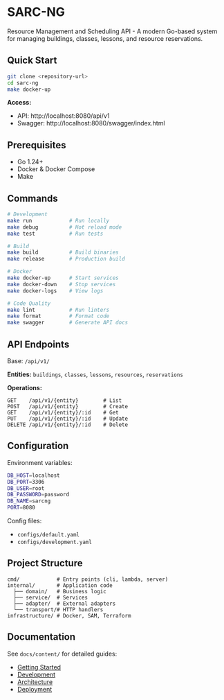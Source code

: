 # SARC-NG

Resource Management and Scheduling API - A modern Go-based system for managing buildings, classes, lessons, and resource reservations.

## Quick Start

```bash
git clone <repository-url>
cd sarc-ng
make docker-up
```

**Access:**
- API: http://localhost:8080/api/v1
- Swagger: http://localhost:8080/swagger/index.html

## Prerequisites

- Go 1.24+
- Docker & Docker Compose
- Make

## Commands

```bash
# Development
make run            # Run locally
make debug          # Hot reload mode
make test           # Run tests

# Build
make build          # Build binaries
make release        # Production build

# Docker
make docker-up      # Start services
make docker-down    # Stop services
make docker-logs    # View logs

# Code Quality
make lint           # Run linters
make format         # Format code
make swagger        # Generate API docs
```

## API Endpoints

Base: `/api/v1/`

**Entities:** `buildings`, `classes`, `lessons`, `resources`, `reservations`

**Operations:**
```
GET    /api/v1/{entity}        # List
POST   /api/v1/{entity}        # Create
GET    /api/v1/{entity}/:id    # Get
PUT    /api/v1/{entity}/:id    # Update
DELETE /api/v1/{entity}/:id    # Delete
```

## Configuration

Environment variables:
```bash
DB_HOST=localhost
DB_PORT=3306
DB_USER=root
DB_PASSWORD=password
DB_NAME=sarcng
PORT=8080
```

Config files:
- `configs/default.yaml`
- `configs/development.yaml`

## Project Structure

```
cmd/            # Entry points (cli, lambda, server)
internal/       # Application code
  ├── domain/   # Business logic
  ├── service/  # Services
  ├── adapter/  # External adapters
  └── transport/# HTTP handlers
infrastructure/ # Docker, SAM, Terraform
```

## Documentation

See `docs/content/` for detailed guides:
- [Getting Started](docs/content/getting-started.md)
- [Development](docs/content/development.md)
- [Architecture](docs/content/architecture.md)
- [Deployment](docs/content/deployment.md)

